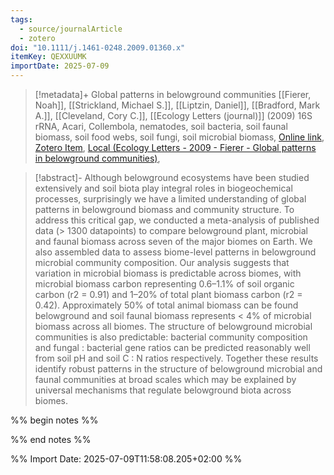 ```yaml
---
tags:
  - source/journalArticle
  - zotero
doi: "10.1111/j.1461-0248.2009.01360.x"
itemKey: QEXXUUMK
importDate: 2025-07-09
---
```

>[!metadata]+
> Global patterns in belowground communities
> [[Fierer, Noah]], [[Strickland, Michael S.]], [[Liptzin, Daniel]], [[Bradford, Mark A.]], [[Cleveland, Cory C.]], 
> [[Ecology Letters (journal)]] (2009)
> 16S rRNA, Acari, Collembola, nematodes, soil bacteria, soil faunal biomass, soil food webs, soil fungi, soil microbial biomass, 
> [Online link](https://onlinelibrary.wiley.com/doi/abs/10.1111/j.1461-0248.2009.01360.x), [Zotero Item](zotero://select/library/items/QEXXUUMK), [Local (Ecology Letters - 2009 - Fierer - Global patterns in belowground communities)](file://C:/Users/aburg/Documents/references/zotero/storage/4YKFL7AK/Ecology%20Letters%20-%202009%20-%20Fierer%20-%20Global%20patterns%20in%20belowground%20communities.pdf), 

>[!abstract]-
>Although belowground ecosystems have been studied extensively and soil biota play integral roles in biogeochemical processes, surprisingly we have a limited understanding of global patterns in belowground biomass and community structure. To address this critical gap, we conducted a meta-analysis of published data (> 1300 datapoints) to compare belowground plant, microbial and faunal biomass across seven of the major biomes on Earth. We also assembled data to assess biome-level patterns in belowground microbial community composition. Our analysis suggests that variation in microbial biomass is predictable across biomes, with microbial biomass carbon representing 0.6–1.1% of soil organic carbon (r2 = 0.91) and 1–20% of total plant biomass carbon (r2 = 0.42). Approximately 50% of total animal biomass can be found belowground and soil faunal biomass represents < 4% of microbial biomass across all biomes. The structure of belowground microbial communities is also predictable: bacterial community composition and fungal : bacterial gene ratios can be predicted reasonably well from soil pH and soil C : N ratios respectively. Together these results identify robust patterns in the structure of belowground microbial and faunal communities at broad scales which may be explained by universal mechanisms that regulate belowground biota across biomes.

%% begin notes %%

%% end notes %%

%% Import Date: 2025-07-09T11:58:08.205+02:00 %%
